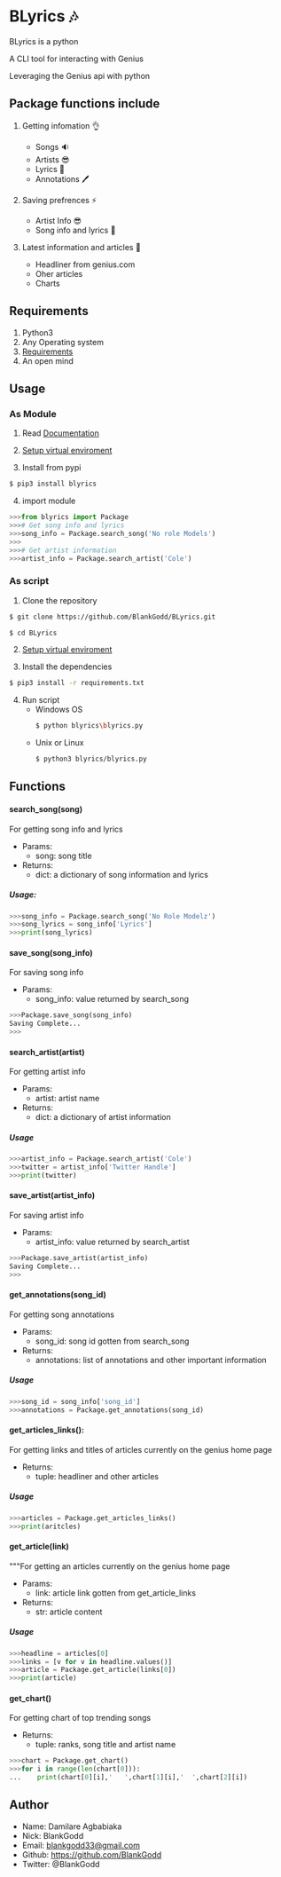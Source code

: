 # BLyrics :notes: 
BLyrics is a python

A CLI tool for interacting with Genius

Leveraging the Genius api with python

## Package functions include
1. Getting infomation :ok_hand:
   - Songs :sound:
   - Artists :sunglasses:
   - Lyrics :memo:
   - Annotations :pen:

2. Saving prefrences :zap:
   - Artist Info :sunglasses:
   - Song info and lyrics :memo:
   
3. Latest information and articles :dizzy:
   - Headliner from genius.com
   - Oher articles
   - Charts

## Requirements
1. Python3 
2. Any Operating system
3. [Requirements](requirements.txt)
4. An open mind

## Usage
### As Module
1. Read [Documentation]()

2. [Setup virtual enviroment](https://realpython.com/python-virtual-environments-a-primer/)

3. Install from pypi
```sh
$ pip3 install blyrics
```
4. import module
```py
>>>from blyrics import Package
>>># Get song info and lyrics
>>>song_info = Package.search_song('No role Models')
>>>
>>># Get artist information
>>>artist_info = Package.search_artist('Cole')
```

### As script
1. Clone the repository
```sh
$ git clone https://github.com/BlankGodd/BLyrics.git

$ cd BLyrics
```
2. [Setup virtual enviroment](https://realpython.com/python-virtual-environments-a-primer/)

3. Install the dependencies
```sh
$ pip3 install -r requirements.txt
```
4. Run script
   - Windows OS
     ```sh
     $ python blyrics\blyrics.py
     ```
   - Unix or Linux
     ```sh
     $ python3 blyrics/blyrics.py
     ```

## Functions
#### search_song(song)
For getting song info and lyrics
- Params:
  - song: song title
- Returns:
  - dict: a dictionary of song information and lyrics

##### Usage:
```py
>>>song_info = Package.search_song('No Role Modelz')
>>>song_lyrics = song_info['Lyrics']
>>>print(song_lyrics)
```

#### save_song(song_info)
For saving song info
- Params:
  - song_info: value returned by search_song

```py
>>>Package.save_song(song_info)
Saving Complete...
>>>
```

#### search_artist(artist)
For getting artist info 
- Params:
  - artist: artist name
- Returns:
  - dict: a dictionary of artist information

##### Usage
```py
>>>artist_info = Package.search_artist('Cole')
>>>twitter = artist_info['Twitter Handle']
>>>print(twitter)
```

#### save_artist(artist_info)
For saving artist info
- Params:
  - artist_info: value returned by search_artist

```py
>>>Package.save_artist(artist_info)
Saving Complete...
>>>
```

#### get_annotations(song_id)
For getting song annotations
- Params:
  - song_id: song id gotten from search_song
- Returns:
  - annotations: list of annotations and other important information
    
##### Usage
```py
>>>song_id = song_info['song_id']
>>>annotations = Package.get_annotations(song_id)
```

#### get_articles_links():
For getting links and titles of articles currently on the genius home page
- Returns:
  - tuple: headliner and other articles
    
##### Usage
```py
>>>articles = Package.get_articles_links()
>>>print(aritcles)
```

#### get_article(link)
"""For getting an articles currently on the genius home page
- Params:
  - link: article link gotten from get_article_links
- Returns:
  - str: article content

##### Usage
```py
>>>headline = articles[0]
>>>links = [v for v in headline.values()]
>>>article = Package.get_article(links[0])
>>>print(article)
```

#### get_chart()
For getting chart of top trending songs
- Returns:
  - tuple: ranks, song title and artist name

```py
>>>chart = Package.get_chart()
>>>for i in range(len(chart[0])):
...    print(chart[0][i],'   ',chart[1][i],'  ',chart[2][i])
```

## Author
- Name: Damilare Agbabiaka
- Nick: BlankGodd
- Email: blankgodd33@gmail.com
- Github: https://github.com/BlankGodd
- Twitter: @BlankGodd
   
   